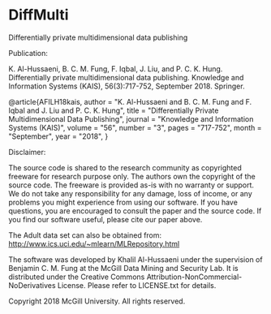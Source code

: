 # DiffMulti
Differentially private multidimensional data publishing

Publication:

K. Al-Hussaeni, B. C. M. Fung, F. Iqbal, J. Liu, and P. C. K. Hung. Differentially private multidimensional data publishing. Knowledge and Information Systems (KAIS), 56(3):717-752, September 2018. Springer.

@article{AFILH18kais,
        author = "K. Al-Hussaeni and B. C. M. Fung and F. Iqbal and J. Liu and P. C. K. Hung",
        title = "Differentially Private Multidimensional Data Publishing",
        journal = "Knowledge and Information Systems (KAIS)",
        volume = "56",
        number = "3",
        pages = "717-752",
        month = "September",
        year = "2018",
}

Disclaimer:

The source code is shared to the research community as copyrighted freeware 
for research purpose only. The authors own the copyright of the source code. 
The freeware is provided as-is with no warranty or support. We do not take 
any responsibility for any damage, loss of income, or any problems you might 
experience from using our software. If you have questions, you are encouraged 
to consult the paper and the source code. If you find our software useful, 
please cite our paper above.


The Adult data set can also be obtained from:
http://www.ics.uci.edu/~mlearn/MLRepository.html 


The software was developed by Khalil Al-Hussaeni under the supervision of Benjamin C. M. Fung at the McGill Data Mining and Security Lab. It is distributed under the Creative Commons Attribution-NonCommercial-NoDerivatives License. Please refer to LICENSE.txt for details.

Copyright 2018 McGill University. All rights reserved.
